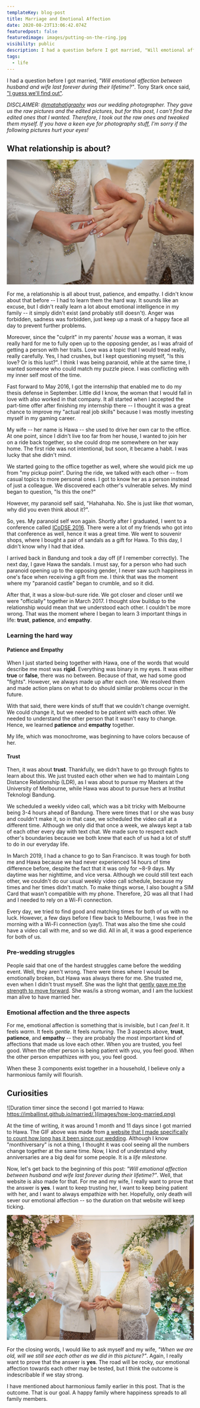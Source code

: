 ```yaml
---
templateKey: blog-post
title: Marriage and Emotional Affection
date: 2020-08-23T13:06:42.074Z
featuredpost: false
featuredimage: images/putting-on-the-ring.jpg
visibility: public
description: I had a question before I got married, "Will emotional affection between husband and wife last forever during their lifetime?"
tags:
  - life
---
```


I had a question before I got married, _"Will emotional affection between husband and wife last forever during their lifetime?"_. Tony Stark once said, ["I guess we'll find out"](https://www.imdb.com/title/tt0848228/characters/nm0000375).

_DISCLAIMER: [@matahatigraphy](https://www.instagram.com/matahatigraphy/?hl=en) was our wedding photographer. They gave us the raw pictures and the edited pictures, but for this post, I can't find the edited ones that I wanted. Therefore, I took out the raw ones and tweaked them myself. If you have a keen eye for photography stuff, I'm sorry if the following pictures hurt your eyes!_

## What relationship is about?

![Hopefully my first and last wedding ring. Credits: Instagram @matahatigraphy.](images/putting-on-the-ring.jpg)

For me, a relationship is all about trust, patience, and empathy. I didn't know about that before -- I had to learn them the hard way. It sounds like an excuse, but I didn't really learn a lot about emotional intelligence in my family -- it simply didn't exist (and probably still doesn't). Anger was forbidden, sadness was forbidden, just keep up a mask of a happy face all day to prevent further problems.

Moreover, since the "culprit" in my parents' _house_ was a woman, it was really hard for me to fully open up to the opposing gender, as I was afraid of getting a person with her traits. Love was a topic that I would tread really, really carefully. Yes, I had crushes, but I kept questioning myself, "Is this love? Or is this lust?". I think I was being paranoid, while at the same time, I wanted someone who could match my puzzle piece. I was conflicting with my inner self most of the time.

Fast forward to May 2016, I got the internship that enabled me to do my thesis defense in September. Little did I know, the woman that I would fall in love with also worked in that company. It all started when I accepted the part-time offer after finishing my internship there -- I thought it was a great chance to improve my "actual real job skills" because I was mostly investing myself in my gaming career.

My wife -- her name is Hawa -- she used to drive her own car to the office. At one point, since I didn't live too far from her house, I wanted to join her on a ride back together, so she could drop me somewhere on her way home. The first ride was not intentional, but soon, it became a habit. I was lucky that she didn't mind.

We started going to the office together as well, where she would pick me up from "my pickup point". During the ride, we talked with each other -- from casual topics to more personal ones. I got to know her as a person instead of just a colleague. We discovered each other's vulnerable selves. My mind began to question, "Is this the one?"

However, my paranoid self said, "Hahahaha. No. She is just like _that_ woman, why did you even think about it?".

So, yes. My paranoid self won again. Shortly after I graduated, I went to a conference called [ICoDSE 2016](https://eventegg.com/icodse-2016/). There were a lot of my friends who got into that conference as well, hence it was a great time. We went to souvenir shops, where I bought a pair of sandals as a gift for Hawa. To this day, I didn't know why I had that idea.

I arrived back in Bandung and took a day off (if I remember correctly). The next day, I gave Hawa the sandals. I must say, for a person who had such paranoid opening up to the opposing gender, I never saw such happiness in one's face when receiving a gift from me. I think that was the moment where my "paranoid castle" began to crumble, and so it did.

After that, it was a slow-but-sure ride. We got closer and closer until we were "officially" together in March 2017. I thought slow buildup to the relationship would mean that we understood each other. I couldn't be more wrong. That was the moment where I began to learn 3 important things in life: **trust**, **patience**, and **empathy**.

### Learning the hard way

#### Patience and Empathy

When I just started being together with Hawa, one of the words that would describe me most was **rigid**. Everything was binary in my eyes. It was either **true** or **false**, there was no between. Because of that, we had some good "fights". However, we always made up after each one. We resolved them and made action plans on what to do should similar problems occur in the future.

With that said, there were kinds of stuff that we couldn't change overnight. We could change it, but we needed to be patient with each other. We needed to understand the other person that it wasn't easy to change. Hence, we learned **patience** and **empathy** together.

My life, which was monochrome, was beginning to have colors because of her.

#### Trust

Then, it was about **trust**. Thankfully, we didn't have to go through fights to learn about this. We just trusted each other when we had to maintain Long Distance Relationship (LDR), as I was about to pursue my Masters at the University of Melbourne, while Hawa was about to pursue hers at Institut Teknologi Bandung.

We scheduled a weekly video call, which was a bit tricky with Melbourne being 3-4 hours ahead of Bandung. There were times that I or she was busy and couldn't make it, so in that case, we scheduled the video call at a different time. Although we only did that once a week, we always kept a tab of each other every day with text chat. We made sure to respect each other's boundaries because we both knew that each of us had a lot of stuff to do in our everyday life.

In March 2019, I had a chance to go to San Francisco. It was tough for both me and Hawa because we had never experienced 14 hours of time difference before, despite the fact that it was only for ~8-9 days. My daytime was her nighttime, and vice versa. Although we could still text each other, we couldn't do our usual weekly video call schedule, because my times and her times didn't match. To make things worse, I also bought a SIM Card that wasn't compatible with my phone. Therefore, 2G was all that I had and I needed to rely on a Wi-Fi connection.

Every day, we tried to find good and matching times for both of us with no luck. However, a few days before I flew back to Melbourne, I was free in the morning with a Wi-Fi connection (yay!). That was also the time she could have a video call with me, and so we did. All in all, it was a good experience for both of us.

### Pre-wedding struggles

People said that one of the hardest struggles came before the wedding event. Well, they aren't wrong. There were times where I would be emotionally broken, but Hawa was always there for me. She trusted me, even when I didn't trust myself. She was the light that [gently gave me the strength to move forward](<https://bulbapedia.bulbagarden.net/wiki/ONE_(Japanese_song)>). She was/is a strong woman, and I am the luckiest man alive to have married her.

### Emotional affection and the three aspects

For me, emotional affection is something that is invisible, but I can _feel_ it. It feels _warm_. It feels _gentle_. It feels _nurturing_. The 3 aspects above, **trust**, **patience**, and **empathy** -- they are probably the most important kind of affections that made us love each other. When you are trusted, you feel good. When the other person is being patient with you, you feel good. When the other person empathizes with you, you feel good.

When these 3 components exist together in a household, I believe only a harmonious family will flourish.

## Curiosities

<!-- TODO(imballinst): use iframe? -->

![Duration timer since the second I got married to Hawa: https://imballinst.github.io/married/.](images/how-long-married.png)

At the time of writing, it was around 1 month and 11 days since I got married to Hawa. The GIF above was made from [a website that I made specifically to count how long has it been since our wedding](https://imballinst.github.io/married). Although I know "monthiversary" is not a thing, I thought it was cool seeing all the numbers change together at the same time. Now, I kind of understand why anniversaries are a big deal for some people. It is a _life milestone_.

Now, let's get back to the beginning of this post: _"Will emotional affection between husband and wife last forever during their lifetime?"_. Well, that website is also made for that. For me and my wife, I really want to prove that the answer is **yes**. I want to keep trusting her, I want to keep being patient with her, and I want to always empathize with her. Hopefully, only death will sever our emotional affection -- so the duration on that website will keep ticking.

![When we are old, will we still see each other as we did in this picture? Credits: Instagram @matahatigraphy.](images/seeing-each-other.jpg)

For the closing words, I would like to ask myself and my wife, _"When we are old, will we still see each other as we did in this picture?"_. Again, I really want to prove that the answer is **yes**. The road will be rocky, our emotional affection towards each other may be tested, but I think the outcome is indescribable if we stay strong.

I have mentioned about harmonious family earlier in this post. That is the outcome. That is our goal. A happy family where happiness spreads to all family members.

<!-- - REMEMBER:
  -- Be careful with words. It's kinda a sensitive topic. Make sure I'm being specific and not being general. Try to always use "me" instead of "you", or "we", or "us".
  -- Credit MatahatiGraphy and mention their Instagram when possible (https://www.instagram.com/matahatigraphy/?hl=en), or simply "Instagram @matahatigraphy". -->
